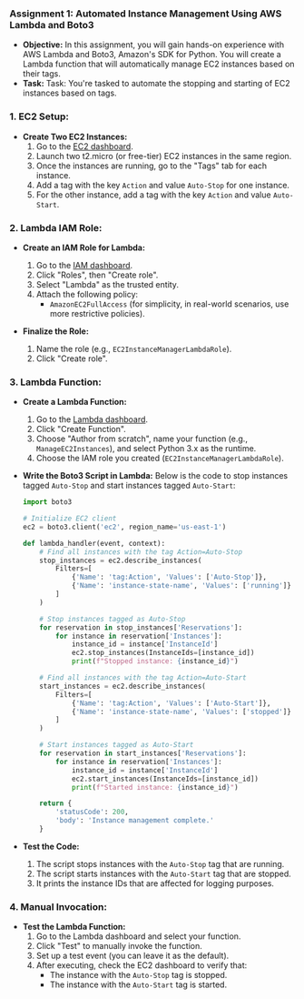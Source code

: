 ### Assignment 1: Automated Instance Management Using AWS Lambda and Boto3
- **Objective:**
      In this assignment, you will gain hands-on experience with AWS Lambda and Boto3, Amazon's SDK for Python. You will create a Lambda function that will automatically manage EC2 instances based on their tags.
- **Task:**
     Task: You're tasked to automate the stopping and starting of EC2 instances based on tags.

### 1. **EC2 Setup:**
   - **Create Two EC2 Instances:**
     1. Go to the [EC2 dashboard](https://console.aws.amazon.com/ec2).
     2. Launch two t2.micro (or free-tier) EC2 instances in the same region.
     3. Once the instances are running, go to the "Tags" tab for each instance.
     4. Add a tag with the key `Action` and value `Auto-Stop` for one instance.
     5. For the other instance, add a tag with the key `Action` and value `Auto-Start`.

### 2. **Lambda IAM Role:**
   - **Create an IAM Role for Lambda:**
     1. Go to the [IAM dashboard](https://console.aws.amazon.com/iam).
     2. Click "Roles", then "Create role".
     3. Select "Lambda" as the trusted entity.
     4. Attach the following policy:
        - `AmazonEC2FullAccess` (for simplicity, in real-world scenarios, use more restrictive policies).

   - **Finalize the Role:**
     1. Name the role (e.g., `EC2InstanceManagerLambdaRole`).
     2. Click "Create role".

### 3. **Lambda Function:**
   - **Create a Lambda Function:**
     1. Go to the [Lambda dashboard](https://console.aws.amazon.com/lambda).
     2. Click "Create Function".
     3. Choose "Author from scratch", name your function (e.g., `ManageEC2Instances`), and select Python 3.x as the runtime.
     4. Choose the IAM role you created (`EC2InstanceManagerLambdaRole`).

   - **Write the Boto3 Script in Lambda:**
     Below is the code to stop instances tagged `Auto-Stop` and start instances tagged `Auto-Start`:

     ```python
     import boto3

     # Initialize EC2 client
     ec2 = boto3.client('ec2', region_name='us-east-1')

     def lambda_handler(event, context):
         # Find all instances with the tag Action=Auto-Stop
         stop_instances = ec2.describe_instances(
             Filters=[
                 {'Name': 'tag:Action', 'Values': ['Auto-Stop']},
                 {'Name': 'instance-state-name', 'Values': ['running']}
             ]
         )

         # Stop instances tagged as Auto-Stop
         for reservation in stop_instances['Reservations']:
             for instance in reservation['Instances']:
                 instance_id = instance['InstanceId']
                 ec2.stop_instances(InstanceIds=[instance_id])
                 print(f"Stopped instance: {instance_id}")

         # Find all instances with the tag Action=Auto-Start
         start_instances = ec2.describe_instances(
             Filters=[
                 {'Name': 'tag:Action', 'Values': ['Auto-Start']},
                 {'Name': 'instance-state-name', 'Values': ['stopped']}
             ]
         )

         # Start instances tagged as Auto-Start
         for reservation in start_instances['Reservations']:
             for instance in reservation['Instances']:
                 instance_id = instance['InstanceId']
                 ec2.start_instances(InstanceIds=[instance_id])
                 print(f"Started instance: {instance_id}")

         return {
             'statusCode': 200,
             'body': 'Instance management complete.'
         }
     ```

   - **Test the Code:**
     1. The script stops instances with the `Auto-Stop` tag that are running.
     2. The script starts instances with the `Auto-Start` tag that are stopped.
     3. It prints the instance IDs that are affected for logging purposes.

### 4. **Manual Invocation:**
   - **Test the Lambda Function:**
     1. Go to the Lambda dashboard and select your function.
     2. Click "Test" to manually invoke the function.
     3. Set up a test event (you can leave it as the default).
     4. After executing, check the EC2 dashboard to verify that:
        - The instance with the `Auto-Stop` tag is stopped.
        - The instance with the `Auto-Start` tag is started.
